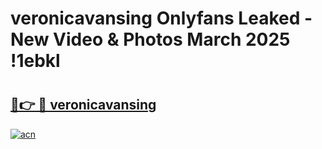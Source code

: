 # veronicavansing Onlyfans Leaked - New Video & Photos March 2025 !1ebkl

# <h2><a href="https://k4fkgw.iuczelnia.edu.pl?title=veronicavansing&ref=1ebkl">🔗👉 🔴 veronicavansing</a></h2>

[![acn](https://github.com/user-attachments/assets/0f9c940e-d8b0-45ae-aac7-cd30a18b3e1c)](https://k4fkgw.iuczelnia.edu.pl?title=veronicavansing&ref=1ebkl)

